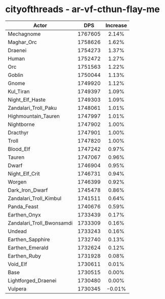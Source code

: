 # cityofthreads - ar-vf-cthun-flay-me
| Actor | DPS | Increase |
|---|:---:|:---:|
|Mechagnome|1767605|2.14%|
|Maghar_Orc|1758626|1.62%|
|Draenei|1754273|1.37%|
|Human|1752472|1.27%|
|Orc|1751563|1.22%|
|Goblin|1750044|1.13%|
|Gnome|1749920|1.12%|
|Kul_Tiran|1749397|1.09%|
|Night_Elf_Haste|1749303|1.09%|
|Zandalari_Troll_Paku|1748061|1.01%|
|Highmountain_Tauren|1747997|1.01%|
|Nightborne|1747902|1.00%|
|Dracthyr|1747901|1.00%|
|Troll|1747820|1.00%|
|Blood_Elf|1747242|0.97%|
|Tauren|1747067|0.96%|
|Dwarf|1746904|0.95%|
|Night_Elf_Crit|1746731|0.94%|
|Worgen|1746399|0.92%|
|Dark_Iron_Dwarf|1745478|0.86%|
|Zandalari_Troll_Kimbul|1741511|0.64%|
|Panda_Feast|1740676|0.59%|
|Earthen_Onyx|1733439|0.17%|
|Zandalari_Troll_Bwonsamdi|1733309|0.16%|
|Undead|1733243|0.16%|
|Earthen_Sapphire|1732740|0.13%|
|Earthen_Emerald|1732624|0.12%|
|Earthen_Ruby|1731928|0.08%|
|Void_Elf|1730611|0.01%|
|Base|1730515|0.00%|
|Lightforged_Draenei|1730480|0.00%|
|Vulpera|1730345|-0.01%|
